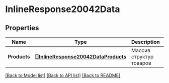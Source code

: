 # InlineResponse20042Data

## Properties
Name | Type | Description | Notes
------------ | ------------- | ------------- | -------------
**Products** | [**[]InlineResponse20042DataProducts**](inline_response_200_42_data_products.md) | Массив структур товаров | [optional] [default to null]

[[Back to Model list]](../README.md#documentation-for-models) [[Back to API list]](../README.md#documentation-for-api-endpoints) [[Back to README]](../README.md)

